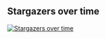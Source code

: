 ## Stargazers over time

[![Stargazers over time](https://starchart.cc/stacksjs/ts-security.svg?variant=adaptive)](https://starchart.cc/stacksjs/ts-security)
